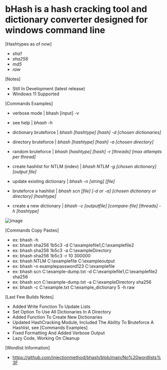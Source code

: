 bHash is a hash cracking tool and dictionary converter designed for windows command line
========================================================================================


[Hashtypes as of now]
- *sha1*
- *sha256*
- *md5*
- *raw*

[Notes]
- Still In Development (latest release)
- Windows 11 Supported


[Commands Examples]

- verbose mode | bhash [input] -v

- see help | *bhash -h*

- dictionary bruteforce | *bhash [hashtype] [hash] -d [chosen dictionaries]*

- directory bruteforce | *bhash [hashtype] [hash] -a [chosen directory]*

- random bruteforce | *bhash [hashtype] [hash] -r [threads] [max attempts per thread]*

- create hashlist for NTLM (indev) | *bhash NTLM -g [chosen dictionary] [output file]*
 
- update existing dictionary | *bhash -n [string] [file]*

- bruteforce a hashlist | *bhash scn [file] [-d or -a] [chosen dictionary or directory] [hashtype]*

- create a new dictionary | *bhash -c [outputfile] [compare-file] [threads] -h [hashtype]*


![image](https://user-images.githubusercontent.com/80434330/226053325-3c533af5-b369-43ca-bd2f-565ba62fbc9d.png)


[Commands Copy Pastes]
- ex: bhash -h
- ex: bhash sha256 1b5c3 -d C:\examplefile1,C:\examplefile2
- ex: bhash sha256 1b5c3 -a C:\exampleDirectory
- ex: bhash sha256 1b5c3 -r 10 300000
- ex: bhash NTLM C:\examplefile C:\exampleoutput
- ex: bhash -n examplepassword123 C:\examplefile
- ex: bhash scn C:\example-dump.txt -d C:\examplefile1,C:\examplefile2 sha256
- ex: bhash scn C:\example-dump.txt -a C:\exampleDirectory sha256
- ex: bhash -c C:\example.txt C:\example_dictionary 5 -h raw


[Last Few Builds Notes]
- Added Write Function To Update Lists
- Set Option To Use All Dictionaries In A Directory
- Added Function To Create New Dictionaries
- Updated HashCracking Module, Included The Ability To Bruteforce A Hashlist, see [Commands Examples]
- Fixed Formatting And Added Verbose Output
- Lazy Code, Working On Cleanup


[Wordlist Information]
- https://github.com/injectionmethod/bhash/blob/main/No%20wordlists%3F
